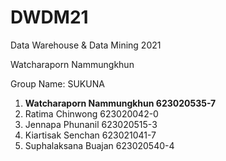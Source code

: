# DWDM21

Data Warehouse &amp; Data Mining 2021

Watcharaporn Nammungkhun 

Group Name: SUKUNA

1. **Watcharaporn Nammungkhun 623020535-7**
2. Ratima Chinwong 623020042-0
3. Jennapa Phunanil 623020515-3
4. Kiartisak Senchan 623021041-7
5. Suphalaksana Buajan 623020540-4

